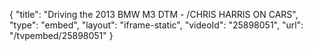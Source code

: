 {
    "title": "Driving the 2013 BMW M3 DTM - \/CHRIS HARRIS ON CARS",
    "type": "embed",
    "layout": "iframe-static",
    "videoId": "25898051",
    "url": "\/tvpembed\/25898051"
}